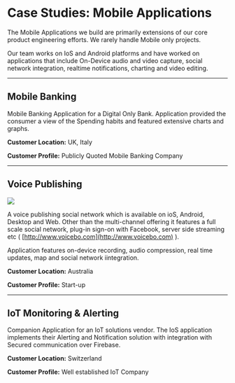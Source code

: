 # Case Studies: Mobile Applications

The Mobile Applications we build are primarily extensions of our core product engineering efforts. We rarely handle Mobile only projects. 

Our team works on IoS and Android platforms and have worked on applications that include On-Device audio and video capture, social network integration, realtime notifications, charting and video editing.

---

## Mobile Banking

Mobile Banking  Application for a Digital Only Bank. Application provided the consumer a view of the Spending habits and featured extensive charts and graphs.

**Customer Location:** UK, Italy

**Customer Profile:** Publicly Quoted Mobile Banking Company

---

## Voice Publishing

![](https://startit.rs/media/voicebo.jpg)

A voice publishing social network which is available on ioS, Android, Desktop and Web. Other than the multi-channel offering it features a full scale social network, plug-in sign-on with Facebook, server side streaming etc \( [http://www.voicebo.com](http://www.voicebo.com) \). 

Application features on-device recording, audio compression, real time updates, map and social network iintegration.

**Customer Location:** Australia

**Customer Profile:** Start-up

---

## IoT Monitoring & Alerting

Companion Application for an IoT solutions vendor. The IoS application implements their Alerting and Notification solution with integration with Secured communication over Firebase.

**Customer Location:** Switzerland

**Customer Profile:** Well established IoT Company

## 

## 



